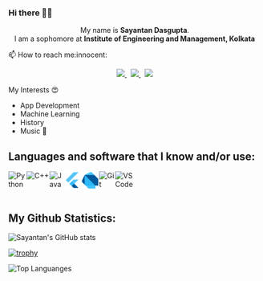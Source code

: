 ### Hi there 👋:smile:

<p align='center'>
  My name is <b>Sayantan Dasgupta</b>.<br/>
  I am a sophomore at <b>Institute of Engineering and Management, Kolkata</b>
</p>


<p>📫 How to reach me:innocent:</p>

<p align='center'>
 
  <a href="mailto:absarka2001@gmail.com">
  <img src="https://img.shields.io/badge/Gmail-D14836?style=for-the-badge&logo=gmail&logoColor=white">
  </a>&nbsp
  
  <a href="https://www.linkedin.com/in/sayantan-dasgupta-65640b1ab/">
  <img src="https://img.shields.io/badge/LinkedIn-0077B5?style=for-the-badge&logo=linkedin&logoColor=white">
  </a>&nbsp
  
  <a href="https://twitter.com/SayantanWonderB">
    <img src="https://img.shields.io/badge/Twitter-1DA1F2?style=for-the-badge&logo=twitter&logoColor=white">
  </a>
  
</p>

My Interests :heart_eyes:<br>

- App Development
- Machine Learning
- History
- Music :guitar:

## Languages and software that I know and/or use:

<img align = 'left' alt = 'Python' width='36px' src="https://user-images.githubusercontent.com/55111154/100546857-8ba9c700-3289-11eb-9627-ae469441946b.png"/>

<img align = "left" alt = "C++" width = "46px" src="https://user-images.githubusercontent.com/55111154/100549944-5f4b7600-329c-11eb-8d47-a3d5f47bd248.png" />

<img align="left" alt="Java" width="28px" src= "https://user-images.githubusercontent.com/55111154/100549990-ab96b600-329c-11eb-865d-419e80f8b710.png"/>

<img align="left" alt="Flutter" width="35px" src="https://raw.githubusercontent.com/github/explore/80688e429a7d4ef2fca1e82350fe8e3517d3494d/topics/flutter/flutter.png" />

<img align="left" alt="Dart" width="36px" src="https://raw.githubusercontent.com/github/explore/80688e429a7d4ef2fca1e82350fe8e3517d3494d/topics/dart/dart.png" />

<img align="left" alt="Git" width="32px" src= "https://user-images.githubusercontent.com/55111154/100549956-74280980-329c-11eb-8b47-62b3ea97e5ca.png"/>

<img align="left" alt="VSCode" width="36px" src= "https://user-images.githubusercontent.com/55111154/100549504-41304680-3299-11eb-811c-570aae79deba.png"/>

<br/>
<br/>
<br/>

## My Github Statistics:

![Sayantan's GitHub stats](https://github-readme-stats.vercel.app/api?username=Arka2001&theme=tokyonight&show_icons=true)

[![trophy](https://github-profile-trophy.vercel.app/?username=Arka2001&theme=onedark)](https://github.com/ryo-ma/github-profile-trophy)

![Top Languanges](https://github-readme-stats.vercel.app/api/top-langs/?username=Arka2001)


<!--
**Arka2001/Arka2001** is a ✨ _special_ ✨ repository because its `README.md` (this file) appears on your GitHub profile.

Here are some ideas to get you started:

- 🔭 I’m currently working on ...
- 🌱 I’m currently learning ...
- 👯 I’m looking to collaborate on ...
- 🤔 I’m looking for help with ...
- 💬 Ask me about ...
- 📫 How to reach me: ...
- 😄 Pronouns: ...
- ⚡ Fun fact: ...
-->
